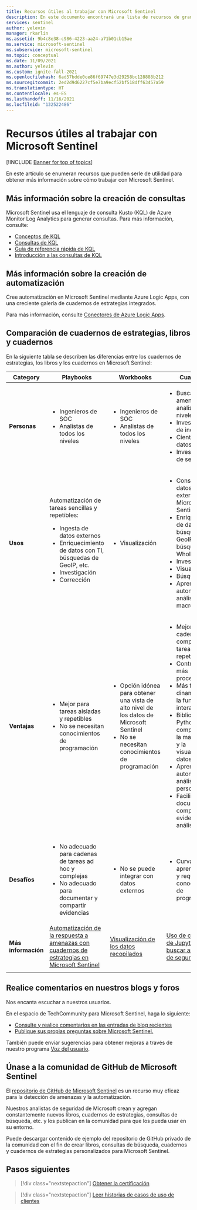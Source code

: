 ```yaml
---
title: Recursos útiles al trabajar con Microsoft Sentinel
description: En este documento encontrará una lista de recursos de gran utilidad al trabajar con Microsoft Sentinel.
services: sentinel
author: yelevin
manager: rkarlin
ms.assetid: 9b4c8e38-c986-4223-aa24-a71b01cb15ae
ms.service: microsoft-sentinel
ms.subservice: microsoft-sentinel
ms.topic: conceptual
ms.date: 11/09/2021
ms.author: yelevin
ms.custom: ignite-fall-2021
ms.openlocfilehash: 6ad57bdde0ce86f69747e3d29258bc128888b212
ms.sourcegitcommit: 2ed2d9d6227cf5e7ba9ecf52bf518dff63457a59
ms.translationtype: HT
ms.contentlocale: es-ES
ms.lasthandoff: 11/16/2021
ms.locfileid: "132522486"
---
```

# <a name="useful-resources-for-working-with-microsoft-sentinel"></a>Recursos útiles al trabajar con Microsoft Sentinel

[!INCLUDE [Banner for top of topics](./includes/banner.md)]

En este artículo se enumeran recursos que pueden serle de utilidad para obtener más información sobre cómo trabajar con Microsoft Sentinel.

## <a name="learn-more-about-creating-queries"></a>Más información sobre la creación de consultas

Microsoft Sentinel usa el lenguaje de consulta Kusto (KQL) de Azure Monitor Log Analytics para generar consultas. Para más información, consulte:

- [Conceptos de KQL](/azure/data-explorer/kusto/concepts/)
- [Consultas de KQL](/azure/data-explorer/kusto/query/)
- [Guía de referencia rápida de KQL](/azure/data-explorer/kql-quick-reference)
- [Introducción a las consultas de KQL](../azure-monitor/logs/get-started-queries.md)

## <a name="learn-more-about-creating-automation"></a>Más información sobre la creación de automatización

Cree automatización en Microsoft Sentinel mediante Azure Logic Apps, con una creciente galería de cuadernos de estrategias integrados. 

Para más información, consulte [Conectores de Azure Logic Apps](/connectors/).

## <a name="compare-playbooks-workbooks-and-notebooks"></a>Comparación de cuadernos de estrategias, libros y cuadernos

En la siguiente tabla se describen las diferencias entre los cuadernos de estrategias, los libros y los cuadernos en Microsoft Sentinel:

| Category |Playbooks  |Workbooks  |Cuaderno  |
|---------|---------|---------|---------|
|**Personas**     |   <ul><li>Ingenieros de SOC</li><li>Analistas de todos los niveles</li></ul>      | <ul><li> Ingenieros de SOC</li><li>Analistas de todos los niveles</li></ul>       | <ul><li>Buscadores de amenazas y analistas de los niveles 2 y 3</li><li>Investigadores de incidentes</li><li>Científicos de datos</li><li>Investigadores de seguridad</li></ul>       |
|**Usos**     | Automatización de tareas sencillas y repetibles:<ul><li>Ingesta de datos externos </li><li>Enriquecimiento de datos con TI, búsquedas de GeoIP, etc. </li><li> Investigación </li><li>Corrección </li></ul>       | <ul><li>Visualización</li></ul>        |   <ul><li>Consulta de datos y datos externos de Microsoft Sentinel </li><li>Enriquecimiento de datos con TI, búsquedas de GeoIP y búsquedas de WhoIs, etc. </li><li> Investigación </li><li> Visualización </li><li> Búsqueda </li><li>Aprendizaje automático y análisis de macrodatos </li></ul>      |
|**Ventajas**     |<ul><li> Mejor para tareas aisladas y repetibles </li><li>No se necesitan conocimientos de programación  </li></ul>      |<ul><li>Opción idónea para obtener una vista de alto nivel de los datos de Microsoft Sentinel </li><li>No se necesitan conocimientos de programación</li></ul>       | <ul><li>Mejor para cadenas complejas de tareas repetibles </li><li>Control ad hoc, más procedimental</li><li>Más fácil de dinamizar con la funcionalidad interactiva </li><li>Bibliotecas de Python completas para la manipulación y la visualización de datos </li><li>Aprendizaje automático y análisis personalizado </li><li>Facilidad para documentar y compartir evidencias de análisis </li></ul>       |
|**Desafíos**     | <ul><li>No adecuado para cadenas de tareas ad hoc y complejas </li><li>No adecuado para documentar y compartir evidencias</li></ul>        |   <ul><li>No se puede integrar con datos externos </li></ul>     |    <ul><li> Curva de aprendizaje alta y requiere conocimientos de programación </li></ul>   |
|  **Más información**   | [Automatización de la respuesta a amenazas con cuadernos de estrategias en Microsoft Sentinel](automate-responses-with-playbooks.md)        | [Visualización de los datos recopilados](get-visibility.md)        | [Uso de cuadernos de Jupyter para buscar amenazas de seguridad](notebooks.md)        |
|     |         |         |         |

## <a name="comment-on-our-blogs-and-forums"></a>Realice comentarios en nuestros blogs y foros

Nos encanta escuchar a nuestros usuarios.

En el espacio de TechCommunity para Microsoft Sentinel, haga lo siguiente:

- [Consulte y realice comentarios en las entradas de blog recientes](https://techcommunity.microsoft.com/t5/Azure-Sentinel/bg-p/AzureSentinelBlog)
- [Publique sus propias preguntas sobre Microsoft Sentinel.](https://techcommunity.microsoft.com/t5/Azure-Sentinel/bd-p/AzureSentinel)

También puede enviar sugerencias para obtener mejoras a través de nuestro programa [Voz del usuario](https://feedback.azure.com/d365community/forum/37638d17-0625-ec11-b6e6-000d3a4f07b8).

## <a name="join-the-microsoft-sentinel-github-community"></a>Únase a la comunidad de GitHub de Microsoft Sentinel

El [repositorio de GitHub de Microsoft Sentinel](https://github.com/Azure/Azure-Sentinel) es un recurso muy eficaz para la detección de amenazas y la automatización. 

Nuestros analistas de seguridad de Microsoft crean y agregan constantemente nuevos libros, cuadernos de estrategias, consultas de búsqueda, etc. y los publican en la comunidad para que los pueda usar en su entorno. 

Puede descargar contenido de ejemplo del repositorio de GitHub privado de la comunidad con el fin de crear libros, consultas de búsqueda, cuadernos y cuadernos de estrategias personalizados para Microsoft Sentinel.

## <a name="next-steps"></a>Pasos siguientes

> [!div class="nextstepaction"]
> [Obtener la certificación](/learn/paths/security-ops-sentinel/)

> [!div class="nextstepaction"]
> [Leer historias de casos de uso de clientes](https://customers.microsoft.com/en-us/search?sq=%22Azure%20Sentinel%20%22&ff=&p=0&so=story_publish_date%20desc)
